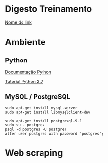 # Digesto Treinamento

[Nome do link](link)

# Ambiente
## Python
[Documentação Python](https://docs.python.org/2.7/)

[Tutorial Python 2.7](https://docs.python.org/2.7/tutorial/index.html)

## MySQL / PostgreSQL

```
sudo apt-get install mysql-server
sudo apt-get install libmysqlclient-dev
```

```
sudo apt-get install postgresql-9.1
sudo su - postgres
psql -d postgres -U postgres
alter user postgres with password 'postgres';
```

# Web scraping

